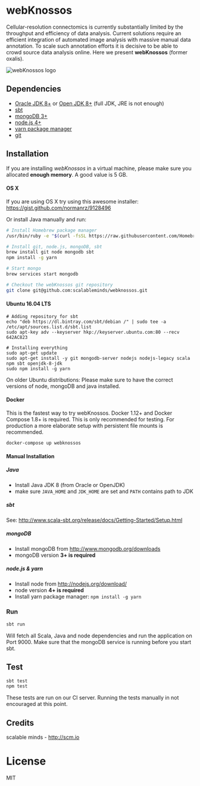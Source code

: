 # webKnossos
Cellular-resolution connectomics is currently substantially limited by the throughput and efficiency of data analysis. Current solutions require an efficient integration of automated image analysis with massive manual data annotation. To scale such annotation efforts it is decisive to be able to crowd source data analysis online. Here we present **webKnossos** (former oxalis).

![webKnossos logo](https://webknossos.brain.mpg.de/assets/images/oxalis.svg)

## Dependencies

* [Oracle JDK 8+](http://www.oracle.com/technetwork/java/javase/downloads/index.html) or [Open JDK 8+](http://openjdk.java.net/) (full JDK, JRE is not enough)
* [sbt](http://www.scala-sbt.org/)
* [mongoDB 3+](http://www.mongodb.org/downloads)
* [node.js 4+](http://nodejs.org/download/)
* [yarn package manager](https://yarnpkg.com/)
* [git](http://git-scm.com/downloads)

## Installation
If you are installing *webKnossos* in a virtual machine, please make sure you allocated **enough memory**. A good value is 5 GB.

#### OS X
If you are using OS X try using this awesome installer:
https://gist.github.com/normanrz/9128496

Or install Java manually and run:

```bash
# Install Homebrew package manager
/usr/bin/ruby -e "$(curl -fsSL https://raw.githubusercontent.com/Homebrew/install/master/install)"

# Install git, node.js, mongoDB, sbt
brew install git node mongodb sbt
npm install -g yarn

# Start mongo
brew services start mongodb

# Checkout the webKnossos git repository
git clone git@github.com:scalableminds/webknossos.git
```


#### Ubuntu 16.04 LTS

```
# Adding repository for sbt
echo "deb https://dl.bintray.com/sbt/debian /" | sudo tee -a /etc/apt/sources.list.d/sbt.list
sudo apt-key adv --keyserver hkp://keyserver.ubuntu.com:80 --recv 642AC823

# Installing everything
sudo apt-get update
sudo apt-get install -y git mongodb-server nodejs nodejs-legacy scala npm sbt openjdk-8-jdk
sudo npm install -g yarn
```

On older Ubuntu distributions: Please make sure to have the correct versions of node, mongoDB and java installed.

#### Docker
This is the fastest way to try webKnossos. Docker 1.12+ and Docker Compose 1.8+ is required. This is only recommended for testing. For production a more elaborate setup with persistent file mounts is recommended.

```
docker-compose up webknossos
```


#### Manual Installation

##### Java
* Install Java JDK 8 (from Oracle or OpenJDK)
* make sure `JAVA_HOME` and `JDK_HOME` are set and `PATH` contains path to JDK

##### sbt
See: http://www.scala-sbt.org/release/docs/Getting-Started/Setup.html

##### mongoDB
* Install mongoDB from http://www.mongodb.org/downloads
* mongoDB version **3+ is required**

##### node.js & yarn
* Install node from http://nodejs.org/download/
* node version **4+ is required**
* Install yarn package manager: `npm install -g yarn`

### Run
```bash
sbt run
```

Will fetch all Scala, Java and node dependencies and run the application on Port 9000. Make sure that the mongoDB service is running before you start sbt.

## Test
```bash
sbt test
npm test
```

These tests are run on our CI server. Running the tests manually in not encouraged at this point.

## Credits
scalable minds - http://scm.io

# License
MIT


